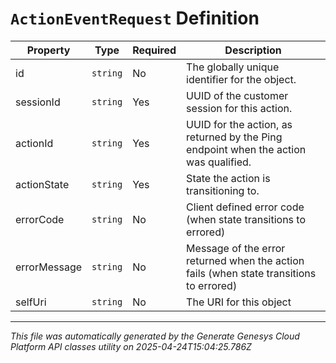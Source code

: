 # `ActionEventRequest` Definition

| Property | Type | Required | Description |
|----------|------|----------|-------------|
| id | `string` | No | The globally unique identifier for the object. |
| sessionId | `string` | Yes | UUID of the customer session for this action. |
| actionId | `string` | Yes | UUID for the action, as returned by the Ping endpoint when the action was qualified. |
| actionState | `string` | Yes | State the action is transitioning to. |
| errorCode | `string` | No | Client defined error code (when state transitions to errored) |
| errorMessage | `string` | No | Message of the error returned when the action fails (when state transitions to errored) |
| selfUri | `string` | No | The URI for this object |

---

*This file was automatically generated by the Generate Genesys Cloud Platform API classes utility on 2025-04-24T15:04:25.786Z*